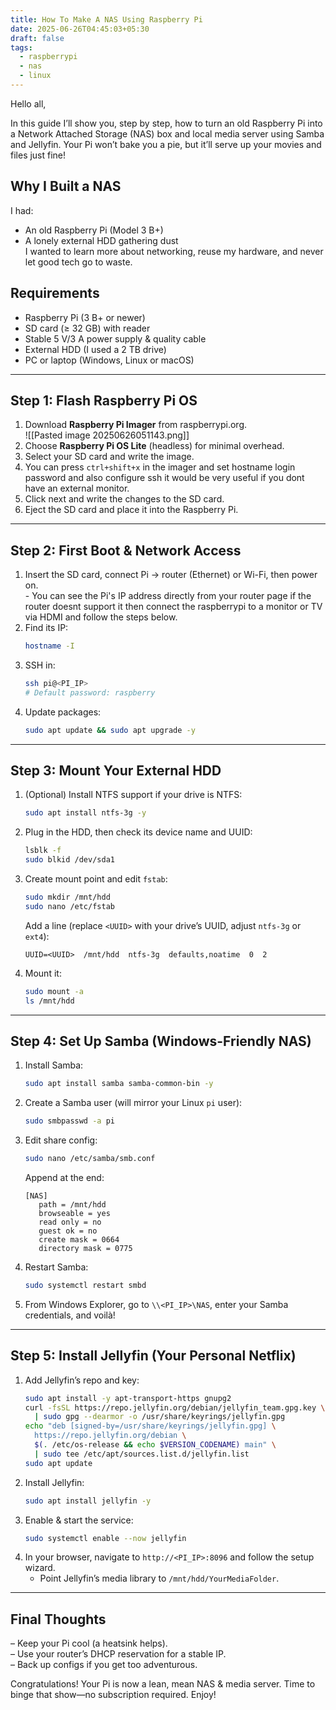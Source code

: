 ```yaml
---
title: How To Make A NAS Using Raspberry Pi
date: 2025-06-26T04:45:03+05:30
draft: false
tags:
  - raspberrypi
  - nas
  - linux
---
```


Hello all,

In this guide I’ll show you, step by step, how to turn an old Raspberry Pi into a Network Attached Storage (NAS) box and local media server using Samba and Jellyfin. Your Pi won’t bake you a pie, but it’ll serve up your movies and files just fine!

## Why I Built a NAS
I had:
- An old Raspberry Pi (Model 3 B+)
- A lonely external HDD gathering dust  
I wanted to learn more about networking, reuse my hardware, and never let good tech go to waste.

## Requirements
- Raspberry Pi (3 B+ or newer)  
- SD card (≥ 32 GB) with reader  
- Stable 5 V/3 A power supply & quality cable  
- External HDD (I used a 2 TB drive)  
- PC or laptop (Windows, Linux or macOS)

---

## Step 1: Flash Raspberry Pi OS
1. Download **Raspberry Pi Imager** from raspberrypi.org.  
		![[Pasted image 20250626051143.png]]
2. Choose **Raspberry Pi OS Lite** (headless) for minimal overhead.  
3. Select your SD card and write the image.  
4. You can press `ctrl+shift+x` in the imager and set hostname login password and also configure ssh it would be very useful if you dont have an external monitor.
5. Click next and write the changes to the SD card.
6. Eject the SD card and place it into the Raspberry Pi.

---

## Step 2: First Boot & Network Access
1. Insert the SD card, connect Pi → router (Ethernet) or Wi-Fi, then power on.  
		- You can see the Pi's IP address directly from your router page if the router doesnt support it then connect the raspberrypi to a monitor or TV via HDMI and follow the steps below.
2. Find its IP:
   ```bash
   hostname -I
   ```  
3. SSH in:
   ```bash
   ssh pi@<PI_IP>
   # Default password: raspberry
   ```
4. Update packages:
   ```bash
   sudo apt update && sudo apt upgrade -y
   ```

---

## Step 3: Mount Your External HDD
1. (Optional) Install NTFS support if your drive is NTFS:
   ```bash
   sudo apt install ntfs-3g -y
   ```
2. Plug in the HDD, then check its device name and UUID:
   ```bash
   lsblk -f
   sudo blkid /dev/sda1
   ```
3. Create mount point and edit `fstab`:
   ```bash
   sudo mkdir /mnt/hdd
   sudo nano /etc/fstab
   ```
   Add a line (replace `<UUID>` with your drive’s UUID, adjust `ntfs-3g` or `ext4`):
   ```
   UUID=<UUID>  /mnt/hdd  ntfs-3g  defaults,noatime  0  2
   ```
4. Mount it:
   ```bash
   sudo mount -a
   ls /mnt/hdd
   ```

---

## Step 4: Set Up Samba (Windows-Friendly NAS)
1. Install Samba:
   ```bash
   sudo apt install samba samba-common-bin -y
   ```
2. Create a Samba user (will mirror your Linux `pi` user):
   ```bash
   sudo smbpasswd -a pi
   ```
3. Edit share config:
   ```bash
   sudo nano /etc/samba/smb.conf
   ```
   Append at the end:
   ```
   [NAS]
      path = /mnt/hdd
      browseable = yes
      read only = no
      guest ok = no
      create mask = 0664
      directory mask = 0775
   ```
4. Restart Samba:
   ```bash
   sudo systemctl restart smbd
   ```
5. From Windows Explorer, go to `\\<PI_IP>\NAS`, enter your Samba credentials, and voilà!

---

## Step 5: Install Jellyfin (Your Personal Netflix)
1. Add Jellyfin’s repo and key:
   ```bash
   sudo apt install -y apt-transport-https gnupg2
   curl -fsSL https://repo.jellyfin.org/debian/jellyfin_team.gpg.key \
     | sudo gpg --dearmor -o /usr/share/keyrings/jellyfin.gpg
   echo "deb [signed-by=/usr/share/keyrings/jellyfin.gpg] \
     https://repo.jellyfin.org/debian \
     $(. /etc/os-release && echo $VERSION_CODENAME) main" \
     | sudo tee /etc/apt/sources.list.d/jellyfin.list
   sudo apt update
   ```
2. Install Jellyfin:
   ```bash
   sudo apt install jellyfin -y
   ```
3. Enable & start the service:
   ```bash
   sudo systemctl enable --now jellyfin
   ```
4. In your browser, navigate to `http://<PI_IP>:8096` and follow the setup wizard.  
   - Point Jellyfin’s media library to `/mnt/hdd/YourMediaFolder`.

---

## Final Thoughts
– Keep your Pi cool (a heatsink helps).  
– Use your router’s DHCP reservation for a stable IP.  
– Back up configs if you get too adventurous.  

Congratulations! Your Pi is now a lean, mean NAS & media server. Time to binge that show—no subscription required. Enjoy!



